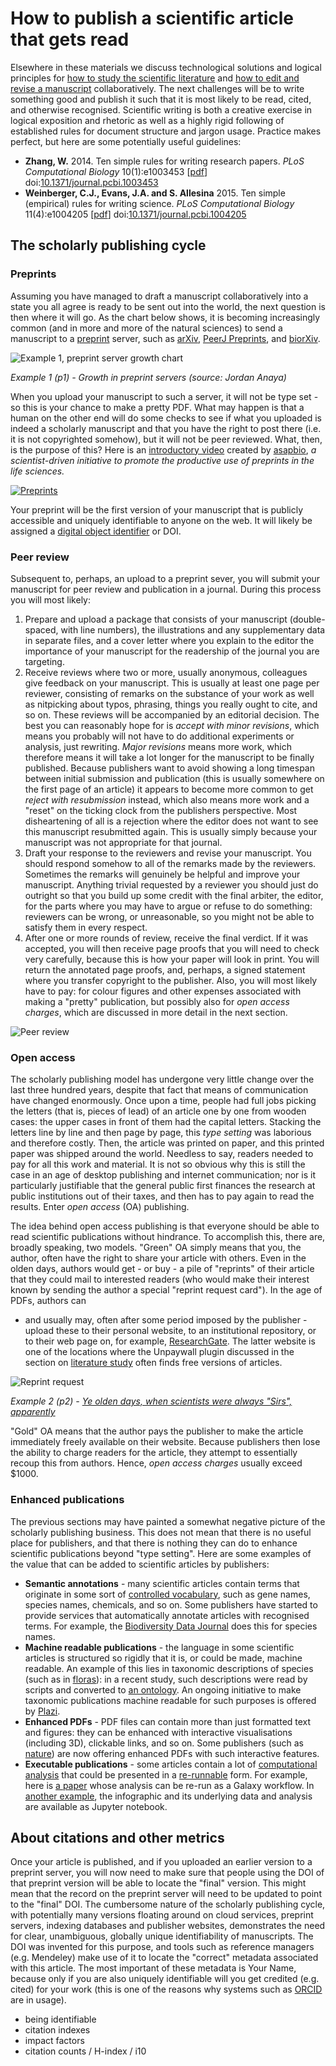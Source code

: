 How to publish a scientific article that gets read
==================================================
Elsewhere in these materials we discuss technological solutions and logical
principles for [how to study the scientific literature](../LITERATURE_STUDY) and 
[how to edit and revise a manuscript](../VERSIONING) collaboratively. The next
challenges will be to write something good and publish it such that it is most
likely to be read, cited, and otherwise recognised. Scientific writing is both
a creative exercise in logical exposition and rhetoric as well as a highly rigid
following of established rules for document structure and jargon usage. Practice
makes perfect, but here are some potentially useful guidelines:

- **Zhang, W.** 2014. Ten simple rules for writing research papers. 
  _PLoS Computational Biology_ 10(1):e1003453 
  [[pdf](writing_research_papers.pdf)]
  doi:[10.1371/journal.pcbi.1003453](http://doi.org/10.1371/journal.pcbi.1003453)
- **Weinberger, C.J., Evans, J.A. and S. Allesina** 2015. Ten simple (empirical)
  rules for writing science. _PLoS Computational Biology_ 11(4):e1004205
  [[pdf](writing_science.pdf)]
  doi:[10.1371/journal.pcbi.1004205](http://doi.org/10.1371/journal.pcbi.1004205)

The scholarly publishing cycle
------------------------------
### Preprints
Assuming you have managed to draft a manuscript collaboratively into a state you 
all agree is ready to be sent out into the world, the next question is then 
where it will go. As the chart below shows, it is becoming increasingly common 
(and in more and more of the natural sciences) to send a manuscript to a 
[preprint](https://en.wikipedia.org/wiki/Preprint) server, such as 
[arXiv](http://arxiv.org), [PeerJ Preprints](https://peerj.com/preprints/),
and [biorXiv](http://biorxiv.org). 

<a name="p1"></a>
![Example 1, preprint server growth chart](Preprint-Growth-in-Life-Sciences.jpg)

_Example 1 (p1) - Growth in preprint servers (source: Jordan Anaya)_

When you upload your manuscript to such a server, it will not be type set - so 
this is your chance to make a pretty PDF. What may happen is that a human on the 
other end will do some checks to see if what you uploaded is indeed a scholarly 
manuscript and that you have the right to post there (i.e. it is not
copyrighted somehow), but it will not be peer reviewed. What, then, is the
purpose of this? Here is an [introductory video](https://youtu.be/2zMgY8Dx9co)
created by [asapbio](http://asapbio.org/), _a scientist-driven initiative to 
promote the productive use of preprints in the life sciences._

[![Preprints](https://img.youtube.com/vi/2zMgY8Dx9co/0.jpg)](https://www.youtube.com/watch?v=2zMgY8Dx9co)

Your preprint will be the first version of your manuscript that is publicly 
accessible and uniquely identifiable to anyone on the web. It will likely be 
assigned a [digital object identifier](https://en.wikipedia.org/wiki/Digital_object_identifier) 
or DOI.

### Peer review
Subsequent to, perhaps, an upload to a preprint sever, you will submit your 
manuscript for peer review and publication in a journal. During this process you 
will most likely:

1. Prepare and upload a package that consists of your manuscript (double-spaced, 
   with line numbers), the illustrations and any supplementary data in separate 
   files, and a cover letter where you explain to the editor the importance of 
   your manuscript for the readership of the journal you are targeting.
2. Receive reviews where two or more, usually anonymous, colleagues give 
   feedback on your manuscript. This is usually at least one page per reviewer,
   consisting of remarks on the substance of your work as well as nitpicking
   about typos, phrasing, things you really ought to cite, and so on. These
   reviews will be accompanied by an editorial decision. The best you can 
   reasonably hope for is _accept with minor revisions_, which means you 
   probably will not have to do additional experiments or analysis, just 
   rewriting. _Major revisions_ means more work, which therefore means it will
   take a lot longer for the manuscript to be finally published. Because 
   publishers want to avoid showing a long timespan between initial submission 
   and publication (this is usually somewhere on the first page of an article) 
   it appears to become more common to get _reject with resubmission_
   instead, which also means more work and a "reset" on the ticking clock from
   the publishers perspective. Most disheartening of all is a rejection where
   the editor does not want to see this manuscript resubmitted again. This is
   usually simply because your manuscript was not appropriate for that journal.
3. Draft your response to the reviewers and revise your manuscript. You should
   respond somehow to all of the remarks made by the reviewers. Sometimes the
   remarks will genuinely be helpful and improve your manuscript. Anything 
   trivial requested by a reviewer you should just do outright so that you build 
   up some credit with the final arbiter, the editor, for the parts where you 
   may have to argue or refuse to do something: reviewers can be wrong, or 
   unreasonable, so you might not be able to satisfy them in every respect.
4. After one or more rounds of review, receive the final verdict. If it was 
   accepted, you will then receive page proofs that you will need to check very
   carefully, because this is how your paper will look in print. You will return
   the annotated page proofs, and, perhaps, a signed statement where you 
   transfer copyright to the publisher. Also, you will most likely have to pay:
   for colour figures and other expenses associated with making a "pretty" 
   publication, but possibly also for _open access charges_, which are discussed 
   in more detail in the next section.
   
<a name="p2"></a>
![Peer review](car_peer_review_comic_12.jpg)

### Open access
The scholarly publishing model has undergone very little change over the last
three hundred years, despite that fact that means of communication have changed 
enormously. Once upon a time, people had full jobs picking the letters (that is,
pieces of lead) of an article one by one from wooden cases: the upper cases in 
front of them had the capital letters. Stacking the letters line by line and 
then page by page, this _type setting_ was laborious and therefore costly. Then,
the article was printed on paper, and this printed paper was shipped around the 
world. Needless to say, readers needed to pay for all this work and material. 
It is not so obvious why this is still the case in an age of desktop publishing 
and internet communication; nor is it particularly justifiable that the general 
public first finances the research at public institutions out of their taxes, 
and then has to pay again to read the results. Enter _open access_ (OA) 
publishing.

The idea behind open access publishing is that everyone should be able to read 
scientific publications without hindrance. To accomplish this, there are,
broadly speaking, two models. "Green" OA simply means that you, the author, 
often have the right to share your article with others. Even in the olden days,
authors would get - or buy - a pile of "reprints" of their article that they 
could mail to interested readers (who would make their interest known by sending 
the author a special "reprint request card"). In the age of PDFs, authors can
- and usually may, often after some period imposed by the publisher - upload 
these to their personal website, to an institutional repository, or to their web 
page on, for example, [ResearchGate](http://ResearchGate.org). The latter 
website is one of the locations where the Unpaywall plugin discussed in the 
section on [literature study](../LITERATURE_STUDY) often finds free versions of 
articles.

<a name="p3"></a>
![Reprint request](Sperber_reprint_request-350x257.jpg)

_Example 2 (p2) - [Ye olden days, when scientists were always "Sirs", apparently](https://cashp.columbian.gwu.edu/good-old-days)_

"Gold" OA means that the author pays the publisher to make the article 
immediately freely available on their website. Because publishers then lose
the ability to charge readers for the article, they attempt to essentially 
recoup this from authors. Hence, _open access charges_ usually exceed $1000.

### Enhanced publications
The previous sections may have painted a somewhat negative picture of the 
scholarly publishing business. This does not mean that there is no useful place 
for publishers, and that there is nothing they can do to enhance scientific
publications beyond "type setting". Here are some examples of the value that can
be added to scientific articles by publishers:

- **Semantic annotations** - many scientific articles contain terms that 
  originate in some sort of [controlled vocabulary](../SEMANTICS), such as gene 
  names, species names, chemicals, and so on. Some publishers have started to
  provide services that automatically annotate articles with recognised terms.
  For example, the [Biodiversity Data Journal](https://bdj.pensoft.net/) does
  this for species names.
- **Machine readable publications** - the language in some scientific articles 
  is structured so rigidly that it is, or could be made, machine readable. An
  example of this lies in taxonomic descriptions of species (such as in 
  [floras](https://en.wikipedia.org/wiki/Flora_(publication))): in a recent 
  study, such descriptions were read by scripts and converted to 
  [an ontology](http://doi.org/10.1186/s13326-016-0107-8). An ongoing initiative
  to make taxonomic publications machine readable for such purposes is 
  offered by [Plazi](http://plazi.org/resources/treatmentbank/goldengate-editor/).
- **Enhanced PDFs** - PDF files can contain more than just formatted text and
  figures: they can be enhanced with interactive visualisations (including 3D),
  clickable links, and so on. Some publishers (such as
  [nature](http://www.nature.com/news/announcement-nature-papers-enhanced-1.13125))
  are now offering enhanced PDFs with such interactive features.
- **Executable publications** - some articles contain a lot of 
  [computational analysis](../WORKFLOWS) that could be presented in a
  [re-runnable](../REPRODUCIBILITY) form. For example, here is 
  [a paper](http://doi.org/10.1101/gr.094508.109) whose analysis can be re-run
  as a Galaxy workflow. In [another example](http://doi.org/10.22541/au.149693987.70506124),
  the infographic and its underlying data and analysis are available as Jupyter
  notebook.

About citations and other metrics
---------------------------------
Once your article is published, and if you uploaded an earlier version to a 
preprint server, you will now need to make sure that people using the DOI of 
that preprint version will be able to locate the "final" version. This might 
mean that the record on the preprint server will need to be updated to point to
the "final" DOI. The cumbersome nature of the scholarly publishing cycle, with potentially 
many versions floating around on cloud services, preprint servers, indexing databases and
publisher websites, demonstrates the need for clear, unambiguous, globally unique 
identifiability of manuscripts. The DOI was invented for this purpose, and tools such as
reference managers (e.g. Mendeley) make use of it to locate the "correct" metadata associated
with this article. The most important of these metadata is Your Name, because only if you are
also uniquely identifiable will you get credited (e.g. cited) for your work (this is one of
the reasons why systems such as [ORCID](https://en.wikipedia.org/wiki/ORCID) are in usage).


- being identifiable
- citation indexes
- impact factors
- citation counts / H-index / i10
